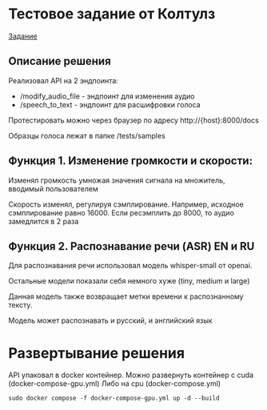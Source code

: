 # Тестовое задание от Колтулз

[Задание](task.md)

## Описание решения

Реализовал API на 2 эндпоинта: 
- /modify_audio_file - эндпоинт для изменения аудио
- /speech_to_text - эндпоинт для расшифровки голоса

Протестировать можно через браузер по адресу http://{host}:8000/docs

Образцы голоса лежат в папке /tests/samples

## Функция 1. Изменение громкости и скорости:

Изменял громкость умножая значения сигнала на множитель, вводимый пользователем

Скорость изменял, регулируя сэмплирование. Например, исходное сэмплирование равно 16000. Если ресэмплить до 8000, то аудио замедлится в 2 раза 

## Функция 2. Распознавание речи (ASR) EN и RU

Для распознавания речи использовал модель whisper-small от openai. 

Остальные модели показали себя немного хуже (tiny, medium и large)

Данная модель также возвращает метки времени к распознанному тексту.

Модель может распознавать и русский, и английский язык

# Развертывание решения

API упаковал в docker контейнер. Можно развернуть контейнер с cuda (docker-compose-gpu.yml)
Либо на cpu (docker-compose.yml)
 ```
 sudo docker compose -f docker-compose-gpu.yml up -d --build
 ```